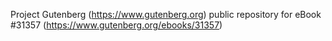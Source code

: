 Project Gutenberg (https://www.gutenberg.org) public repository for eBook #31357 (https://www.gutenberg.org/ebooks/31357)
